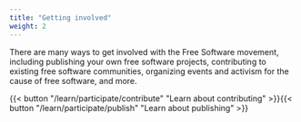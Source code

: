```yaml
---
title: "Getting involved"
weight: 2
---
```


There are many ways to get involved with the Free Software movement, including
publishing your own free software projects, contributing to existing free
software communities, organizing events and activism for the cause of free
software, and more.

{{< button "/learn/participate/contribute" "Learn about contributing" >}}{{< button "/learn/participate/publish" "Learn about publishing" >}}
